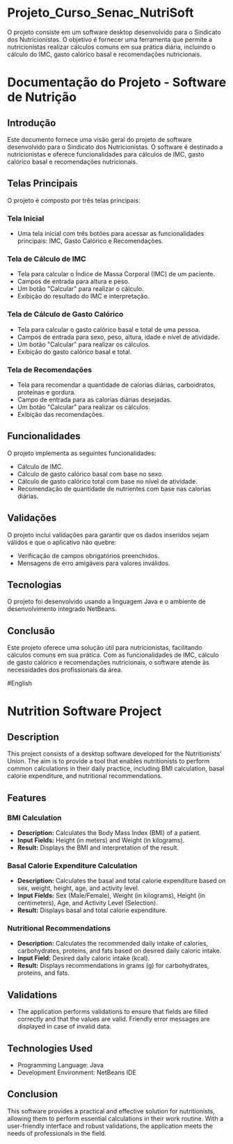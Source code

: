 # Projeto_Curso_Senac_NutriSoft
O projeto consiste em um software desktop desenvolvido para o Sindicato dos Nutricionistas. O objetivo é fornecer uma ferramenta que permite a nutricionistas realizar cálculos comuns em sua prática diária, incluindo o cálculo do IMC, gasto calórico basal e recomendações nutricionais.


# Documentação do Projeto - Software de Nutrição

## Introdução
Este documento fornece uma visão geral do projeto de software desenvolvido para o Sindicato dos Nutricionistas. O software é destinado a nutricionistas e oferece funcionalidades para cálculos de IMC, gasto calórico basal e recomendações nutricionais.

## Telas Principais
O projeto é composto por três telas principais:

### Tela Inicial
- Uma tela inicial com três botões para acessar as funcionalidades principais: IMC, Gasto Calórico e Recomendações.

### Tela de Cálculo de IMC
- Tela para calcular o Índice de Massa Corporal (IMC) de um paciente.
- Campos de entrada para altura e peso.
- Um botão "Calcular" para realizar o cálculo.
- Exibição do resultado do IMC e interpretação.

### Tela de Cálculo de Gasto Calórico
- Tela para calcular o gasto calórico basal e total de uma pessoa.
- Campos de entrada para sexo, peso, altura, idade e nível de atividade.
- Um botão "Calcular" para realizar os cálculos.
- Exibição do gasto calórico basal e total.

### Tela de Recomendações
- Tela para recomendar a quantidade de calorias diárias, carboidratos, proteínas e gordura.
- Campo de entrada para as calorias diárias desejadas.
- Um botão "Calcular" para realizar os cálculos.
- Exibição das recomendações.

## Funcionalidades
O projeto implementa as seguintes funcionalidades:

- Cálculo de IMC.
- Cálculo de gasto calórico basal com base no sexo.
- Cálculo de gasto calórico total com base no nível de atividade.
- Recomendação de quantidade de nutrientes com base nas calorias diárias.

## Validações
O projeto inclui validações para garantir que os dados inseridos sejam válidos e que o aplicativo não quebre:

- Verificação de campos obrigatórios preenchidos.
- Mensagens de erro amigáveis para valores inválidos.

## Tecnologias
O projeto foi desenvolvido usando a linguagem Java e o ambiente de desenvolvimento integrado NetBeans.

## Conclusão
Este projeto oferece uma solução útil para nutricionistas, facilitando cálculos comuns em sua prática. Com as funcionalidades de IMC, cálculo de gasto calórico e recomendações nutricionais, o software atende às necessidades dos profissionais da área.


#English

# Nutrition Software Project

## Description
This project consists of a desktop software developed for the Nutritionists' Union. The aim is to provide a tool that enables nutritionists to perform common calculations in their daily practice, including BMI calculation, basal calorie expenditure, and nutritional recommendations.

## Features

### BMI Calculation
- **Description:** Calculates the Body Mass Index (BMI) of a patient.
- **Input Fields:** Height (in meters) and Weight (in kilograms).
- **Result:** Displays the BMI and interpretation of the result.

### Basal Calorie Expenditure Calculation
- **Description:** Calculates the basal and total calorie expenditure based on sex, weight, height, age, and activity level.
- **Input Fields:** Sex (Male/Female), Weight (in kilograms), Height (in centimeters), Age, and Activity Level (Selection).
- **Result:** Displays basal and total calorie expenditure.

### Nutritional Recommendations
- **Description:** Calculates the recommended daily intake of calories, carbohydrates, proteins, and fats based on desired daily caloric intake.
- **Input Field:** Desired daily caloric intake (kcal).
- **Result:** Displays recommendations in grams (g) for carbohydrates, proteins, and fats.

## Validations
- The application performs validations to ensure that fields are filled correctly and that the values are valid. Friendly error messages are displayed in case of invalid data.

## Technologies Used
- Programming Language: Java
- Development Environment: NetBeans IDE

## Conclusion
This software provides a practical and effective solution for nutritionists, allowing them to perform essential calculations in their work routine. With a user-friendly interface and robust validations, the application meets the needs of professionals in the field.
